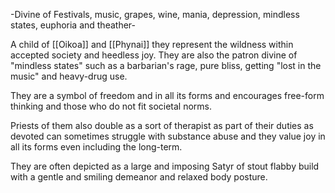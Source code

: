 -Divine of Festivals, music, grapes, wine, mania, depression, mindless states, euphoria and theather-

A child of [[Oikoa]] and [[Phynai]] they represent the wildness within accepted society and heedless joy.
They are also the patron divine of "mindless states" such as a barbarian's rage, pure bliss, getting "lost in the music" and heavy-drug use.

They are a symbol of freedom and in all its forms and encourages free-form thinking and those who do not fit societal norms.

Priests of them also double as a sort of therapist as part of their duties as devoted can sometimes struggle with substance abuse and they value joy in all its forms even including the long-term.

They are often depicted as a large and imposing Satyr of stout flabby build with a gentle and smiling demeanor and relaxed body posture.
